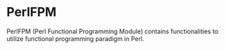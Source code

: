 # PerlFPM
PerlFPM (Perl Functional Programming Module) contains functionalities to utilize functional programming paradigm in Perl.
